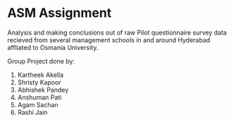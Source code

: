# ASM Assignment
Analysis and making conclusions out of raw Pilot questionnaire survey data recieved from several management schools in and around Hyderabad affliated to Osmania University.

Group Project done by:
1. Kartheek Akella
2. Shristy Kapoor
3. Abhishek Pandey
4. Anshuman Pati
5. Agam Sachan
6. Rashi Jain